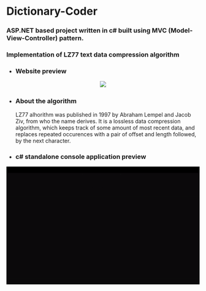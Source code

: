 # Dictionary-Coder
### ASP.NET based project written in c# built using MVC (Model-View-Controller) pattern.
### Implementation of LZ77 text data compression algorithm
* ### Website preview
<p align="center"> 
<img src="https://i.imgur.com/Hlqpr7D.png" height="500">
</p>

* ### About the algorithm
   LZ77 alhorithm was published in 1997 by Abraham Lempel and Jacob Ziv, from who the name derives. It is a lossless data compression algorithm, 
   which keeps track of some amount of most recent data, and replaces repeated occurences with a pair of offset and length followed, by the next character.
* ### c# standalone console application preview
<img src="lz77_console.gif"/>
